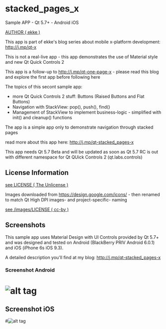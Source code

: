 # stacked_pages_x
Sample APP - Qt 5.7+ - Android iOS

[AUTHOR ( ekke )](AUTHOR.md)

This app is part of ekke's blog series about mobile x-platform development:
http://j.mp/qt-x

This is not a real-live app - this app demonstrates the use of Material style and new Qt Quick Controls 2

This app is a follow-up to http://j.mp/qt-one-page-x - please read this blog and explore the first app before following here

The topics of this secont sample app:

* more Qt Quick Controls 2 stuff: Buttons (Raised Buttons and Flat Buttons)
* Navigation with StackView: pop(), push(), find()
* Management of StackView to implement business-logic - simplified with init() and cleanup() functions

The app is a simple app only to demonstrate navigation through stacked pages
 
read more about this app here:
http://j.mp/qt-stacked_pages-x

This app needs Qt 5.7 Beta and will be updated as soon as Qt 5.7 RC is out with different namespace for Qt QUick Controls 2 (qt.labs.controls)

## License Information
[see LICENSE ( The Unlicense )](LICENSE)

Images downloaded from https://design.google.com/icons/ - then renamed to match Qt High DPI images- and project-specific- naming

[see /images/LICENSE ( cc-by )](images/LICENSE)

## Screenshots
This sample app uses Material Design with UI Controls provided by Qt 5.7+ and was designed and tested on Android (BlackBerry PRIV Android 6.0.1) and iOS (iPhone 6s iOS 9.3).

A detailed description you'll find at my blog: http://j.mp/qt-stacked_pages-x

### Screenshot Android 
# ![alt tag](https://appbus.files.wordpress.com/2016/04/one_x_a_01.png "Screenshot Android")

## Screenshot iOS
#![alt tag](https://appbus.files.wordpress.com/2016/04/one_x_ios_01.png "Screenshot iOS")
